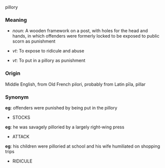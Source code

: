 pillory
### Meaning
+ _noun_: A wooden framework on a post, with holes for the head and hands, in which offenders were formerly locked to be exposed to public scorn as punishment

+ _vt_: To expose to ridicule and abuse
+ _vt_: To put in a pillory as punishment

### Origin

Middle English, from Old French pilori, probably from Latin pīla, pillar

### Synonym

__eg__: offenders were punished by being put in the pillory

+ STOCKS

__eg__: he was savagely pilloried by a largely right-wing press

+ ATTACK

__eg__: his children were pilloried at school and his wife humiliated on shopping trips

+ RIDICULE


